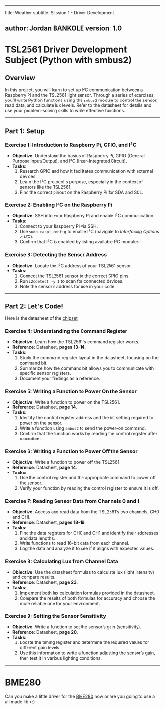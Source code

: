 
---
title:          Weather
subtitle:       Session 1 - Driver Development

author:         Jordan BANKOLE
version:        1.0
---

# TSL2561 Driver Development Subject (Python with smbus2)


## Overview

In this project, you will learn to set up I²C communication between a Raspberry Pi and the TSL2561 light sensor. Through a series of exercises, you’ll write Python functions using the `smbus2` module to control the sensor, read data, and calculate lux levels. Refer to the datasheet for details and use your problem-solving skills to write effective functions.

---

## Part 1: Setup

### Exercise 1: Introduction to Raspberry Pi, GPIO, and I²C
- **Objective**: Understand the basics of Raspberry Pi, GPIO (General Purpose Input/Output), and I²C (Inter-Integrated Circuit).
- **Tasks**:
  1. Research GPIO and how it facilitates communication with external devices.
  2. Learn the I²C protocol's purpose, especially in the context of sensors like the TSL2561.
  3. Find the correct pinout on the Raspberry Pi for SDA and SCL.

### Exercise 2: Enabling I²C on the Raspberry Pi
- **Objective**: SSH into your Raspberry Pi and enable I²C communication.
- **Tasks**:
  1. Connect to your Raspberry Pi via SSH.
  2. Use `sudo raspi-config` to enable I²C (navigate to *Interfacing Options > I2C*).
  3. Confirm that I²C is enabled by listing available I²C modules.

### Exercise 3: Detecting the Sensor Address
- **Objective**: Locate the I²C address of your TSL2561 sensor.
- **Tasks**:
  1. Connect the TSL2561 sensor to the correct GPIO pins.
  2. Run `i2cdetect -y 1` to scan for connected devices.
  3. Note the sensor’s address for use in your code.

---

## Part 2: Let's Code!

Here is the datasheet of the [chipset](https://cdn-shop.adafruit.com/datasheets/TSL2561.pdf)

### Exercise 4: Understanding the Command Register
- **Objective**: Learn how the TSL2561's command register works.
- **Reference**: Datasheet, **pages 13-14**.
- **Tasks**:
  1. Study the command register layout in the datasheet, focusing on the command bit.
  2. Summarize how the command bit allows you to communicate with specific sensor registers.
  3. Document your findings as a reference.

### Exercise 5: Writing a Function to Power On the Sensor
- **Objective**: Write a function to power on the TSL2561.
- **Reference**: Datasheet, **page 14**.
- **Tasks**:
  1. Identify the control register address and the bit setting required to power on the sensor.
  2. Write a function using `smbus2` to send the power-on command.
  3. Confirm that the function works by reading the control register after execution.

### Exercise 6: Writing a Function to Power Off the Sensor
- **Objective**: Write a function to power off the TSL2561.
- **Reference**: Datasheet, **page 14**.
- **Tasks**:
  1. Use the control register and the appropriate command to power off the sensor.
  2. Verify your function by reading the control register to ensure it is off.

### Exercise 7: Reading Sensor Data from Channels 0 and 1
- **Objective**: Access and read data from the TSL2561’s two channels, CH0 and CH1.
- **Reference**: Datasheet, **pages 18-19**.
- **Tasks**:
  1. Find the data registers for CH0 and CH1 and identify their addresses and data lengths.
  2. Write functions to read 16-bit data from each channel.
  3. Log the data and analyze it to see if it aligns with expected values.

### Exercise 8: Calculating Lux from Channel Data
- **Objective**: Use the datasheet formulas to calculate lux (light intensity) and compare results.
- **Reference**: Datasheet, **page 23**.
- **Tasks**:
  1. Implement both lux calculation formulas provided in the datasheet.
  2. Compare the results of both formulas for accuracy and choose the more reliable one for your environment.

### Exercise 9: Setting the Sensor Sensitivity
- **Objective**: Write a function to set the sensor’s gain (sensitivity).
- **Reference**: Datasheet, **page 20**.
- **Tasks**:
  1. Locate the timing register and determine the required values for different gain levels.
  2. Use this information to write a function adjusting the sensor’s gain, then test it in various lighting conditions.

---

# BME280

Can you make a little driver for the [BME280](https://www.mouser.com/datasheet/2/783/BST-BME280-DS002-1509607.pdf) now or are you going to use a all made lib >:)
